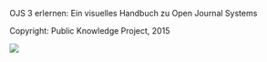 OJS 3 erlernen: Ein visuelles Handbuch zu Open Journal Systems

Copyright: Public Knowledge Project, 2015

<img src="https://i.creativecommons.org/l/by/4.0/88x31.png"/>
